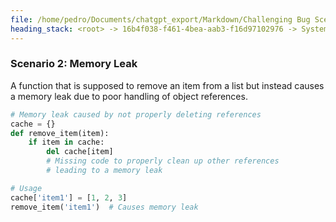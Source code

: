```yaml
---
file: /home/pedro/Documents/chatgpt_export/Markdown/Challenging Bug Scenarios.md
heading_stack: <root> -> 16b4f038-f461-4bea-aab3-f16d97102976 -> System -> f030f68c-1381-4970-ab86-0ddb5dbec373 -> System -> aaa2a9a6-bc09-4eb8-ade3-de667199f255 -> User -> 297b2268-6318-4cbd-8782-30c76dd52aa2 -> Assistant -> Scenario 1: Race Condition in Multithreading -> Scenario 2: Memory Leak
---
```

### Scenario 2: Memory Leak
A function that is supposed to remove an item from a list but instead causes a memory leak due to poor handling of object references.

```python
# Memory leak caused by not properly deleting references
cache = {}
def remove_item(item):
    if item in cache:
        del cache[item]
        # Missing code to properly clean up other references
        # leading to a memory leak

# Usage
cache['item1'] = [1, 2, 3]
remove_item('item1')  # Causes memory leak
```

